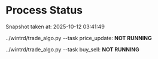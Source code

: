 # Process Status

Snapshot taken at: 2025-10-12 03:41:49

../wintrd/trade_algo.py --task price_update: **NOT RUNNING**

../wintrd/trade_algo.py --task buy_sell: **NOT RUNNING**

